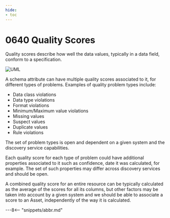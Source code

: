 ```yaml
---
hide:
- toc
---
```


<!-- SPDX-License-Identifier: CC-BY-4.0 -->
<!-- Copyright Contributors to the ODPi Egeria project. -->

# 0640 Quality Scores

Quality scores describe how well the data values, typically in a data field, conform to a specification.

![UML](0640-Quality-Scores.svg)

A schema attribute can have multiple quality scores associated to it,
for different types of problems. Examples of quality problem types include:

 * Data class violations
 * Data type violations
 * Format violations
 * Minimum/Maximum value violations
 * Missing values
 * Suspect values
 * Duplicate values
 * Rule violations

The set of problem types is open and dependent on a given system and the discovery service capabilities.

Each quality score for each type of problem could have additional properties associated to it such as
confidence, date it was calculated, for example.
The set of such properties may differ across discovery services and should be open.

A combined quality score for an entire resource can be typically calculated as
the average of the scores for all its columns, but other factors may be taken into
account by a given system and we should be able to associate a score to an Asset,
independently of the way it is calculated.

---8<-- "snippets/abbr.md"
